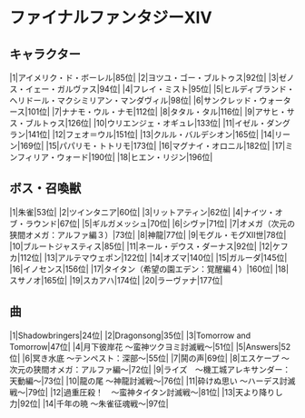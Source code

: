 # ファイナルファンタジーXIV

## キャラクター
|1|アイメリク・ド・ボーレル|85位|
|2|ヨツユ・ゴー・ブルトゥス|92位|
|3|ゼノス・イェー・ガルヴァス|94位|
|4|フレイ・ミスト|95位|
|5|ヒルディブランド・ヘリドール・マクシミリアン・マンダヴィル|98位|
|6|サンクレッド・ウォータース|101位|
|7|ナナモ・ウル・ナモ|112位|
|8|タタル・タル|116位|
|9|アサヒ・サス・ブルトゥス|126位|
|10|ウリエンジェ・オギュレ|133位|
|11|イゼル・ダングラン|141位|
|12|フェオ＝ウル|151位|
|13|クルル・バルデシオン|165位|
|14|リーン|169位|
|15|パパリモ・トトリモ|173位|
|16|マグナイ・オロニル|182位|
|17|ミンフィリア・ウォード|190位|
|18|ヒエン・リジン|196位|

## ボス・召喚獣
|1|朱雀|53位|
|2|ツインタニア|60位|
|3|リットアティン|62位|
|4|ナイツ・オブ・ラウンド|67位|
|5|ギルガメッシュ|70位|
|6|シヴァ|71位|
|7|オメガ（次元の狭間オメガ：アルファ編３）|73位|
|8|神龍|77位|
|9|モグル・モグXII世|78位|
|10|ブルートジャスティス|85位|
|11|ネール・デウス・ダーナス|92位|
|12|ケフカ|112位|
|13|アルテマウェポン|122位|
|14|オズマ|140位|
|15|ガルーダ|145位|
|16|イノセンス|156位|
|17|タイタン（希望の園エデン：覚醒編４）|160位|
|18|スサノオ|165位|
|19|スカアハ|174位|
|20|ラーヴァナ|177位|

## 曲
|1|Shadowbringers|24位|
|2|Dragonsong|35位|
|3|Tomorrow and Tomorrow|47位|
|4|月下彼岸花 〜蛮神ツクヨミ討滅戦〜|51位|
|5|Answers|52位|
|6|冥き水底 〜テンペスト：深部〜|55位|
|7|鬨の声|69位|
|8|エスケープ 〜次元の狭間オメガ：アルファ編〜|72位|
|9|ライズ　～機工城アレキサンダー：天動編～|73位|
|10|龍の尾 〜神龍討滅戦〜|76位|
|11|砕けぬ思い 〜ハーデス討滅戦〜|79位|
|12|過重圧殺！　～蛮神タイタン討滅戦～|81位|
|13|天より降りし力|92位|
|14|千年の暁 〜朱雀征魂戦〜|97位|

